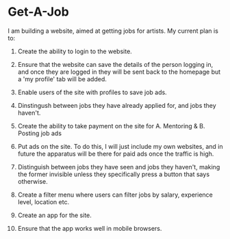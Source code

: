 # Get-A-Job
I am building a website, aimed at getting jobs for artists. My current plan is to:

1. Create the ability to login to the website.

2. Ensure that the website can save the details of the person logging in, and once they are logged in they will be sent back to the homepage but a 'my profile' tab will be added.

3. Enable users of the site with profiles to save job ads.

4. Dinstingush between jobs they have already applied for, and jobs they haven't.

5. Create the ability to take payment on the site for A. Mentoring & B. Posting job ads

6. Put ads on the site. To do this, I will just include my own websites, and in future the apparatus will be there for paid ads once the traffic is high.

7. Distinguish between jobs they have seen and jobs they haven't, making the former invisible unless they specifically press a button that says otherwise.

8. Create a filter menu where users can filter jobs by salary, experience level, location etc.

9. Create an app for the site.

10. Ensure that the app works well in mobile browsers.
